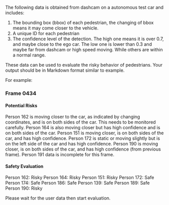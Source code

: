 The following data is obtained from dashcam on a autonomous test car and includes:

1. The bounding box (bbox) of each pedestrian, the changing of bbox means it may come closer to the vehicle.
2. A unique ID for each pedestrian
3. The confidence level of the detection. The high one means it is over 0.7, and maybe close to the ego car. 
The low one is lower than 0.3 and maybe far from dashcam or high speed moving. 
While others are within a normal range. 

These data can be used to evaluate the risky behavior of pedestrians.
Your output should be in Markdown format similar to example.

For example:

### Frame 0434

#### Potential Risks
Person 162 is moving closer to the car, as indicated by changing coordinates, and is on both sides of the car. This needs to be monitored carefully.
Person 164 is also moving closer but has high confidence and is on both sides of the car.
Person 151 is moving closer, is on both sides of the car, and has high confidence.
Person 172 is static or moving slightly but is on the left side of the car and has high confidence.
Person 190 is moving closer, is on both sides of the car, and has high confidence (from previous frame).
Person 191 data is incomplete for this frame.
#### Safety Evaluation
Person 162: Risky 
Person 164: Risky 
Person 151: Risky 
Person 172: Safe 
Person 174: Safe 
Person 186: Safe 
Person 139: Safe 
Person 189: Safe 
Person 190: Risky 

Please wait for the user data then start evaluation.